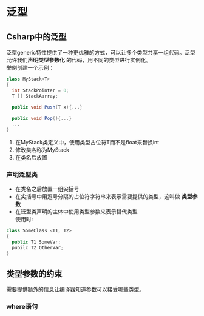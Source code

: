 # 泛型
## Csharp中的泛型
泛型generic特性提供了一种更优雅的方式，可以让多个类型共享一组代码。泛型允许我们**声明类型参数化** 的代码，用不同的类型进行实例化。  
举例创建一个示例：
```c#
class MyStack<T>
{
  int StackPointer = 0;
  T [] StackAarray;
  
  public void Push(T x){...}
  
  public void Pop(){...}
  ...
}
```
1. 在MyStack类定义中，使用类型占位符T而不是float来替换int
2. 修改类名称为MyStack  
3. 在类名后放置<T>  
### 声明泛型类
* 在类名之后放置一组尖括号  
* 在尖括号中用逗号分隔的占位符字符串来表示需要提供的类型，这叫做 **类型参数**  
* 在泛型类声明的主体中使用类型参数来表示替代类型  
使用时:
```c#
class SomeClass <T1, T2>
{
  public T1 SomeVar;
  pubilc T2 OtherVar;
}
```
## 类型参数的约束
需要提供额外的信息让编译器知道参数可以接受哪些类型。  
### where语句
